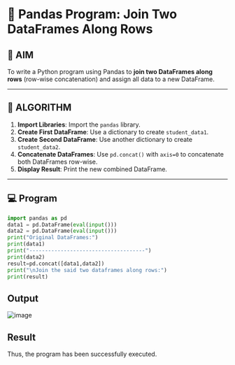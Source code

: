 # 🧪 Pandas Program: Join Two DataFrames Along Rows

## 🎯 AIM

To write a Python program using Pandas to **join two DataFrames along rows** (row-wise concatenation) and assign all data to a new DataFrame.

---

## 🧠 ALGORITHM

1. **Import Libraries**: Import the `pandas` library.
2. **Create First DataFrame**: Use a dictionary to create `student_data1`.
3. **Create Second DataFrame**: Use another dictionary to create `student_data2`.
4. **Concatenate DataFrames**: Use `pd.concat()` with `axis=0` to concatenate both DataFrames row-wise.
5. **Display Result**: Print the new combined DataFrame.

---

## 💻 Program

```python
import pandas as pd
data1 = pd.DataFrame(eval(input()))
data2 = pd.DataFrame(eval(input()))
print("Original DataFrames:")
print(data1)
print("-------------------------------------")
print(data2)
result=pd.concat([data1,data2])
print("\nJoin the said two dataframes along rows:")
print(result)
```

## Output


![image](https://github.com/user-attachments/assets/c5ef6478-8a8d-48de-a816-77a10404be8d)


## Result

Thus, the program has been successfully executed.
